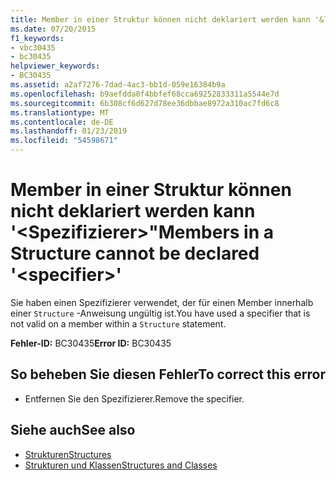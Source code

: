 ```yaml
---
title: Member in einer Struktur können nicht deklariert werden kann '&lt;Spezifizierer&gt;"
ms.date: 07/20/2015
f1_keywords:
- vbc30435
- bc30435
helpviewer_keywords:
- BC30435
ms.assetid: a2af7276-7dad-4ac3-bb1d-059e16384b9a
ms.openlocfilehash: b9aefdda0f4bbfef68cca69252833311a5544e7d
ms.sourcegitcommit: 6b308cf6d627d78ee36dbbae8972a310ac7fd6c8
ms.translationtype: MT
ms.contentlocale: de-DE
ms.lasthandoff: 01/23/2019
ms.locfileid: "54598671"
---
```

# <a name="members-in-a-structure-cannot-be-declared-ltspecifiergt"></a><span data-ttu-id="8be93-102">Member in einer Struktur können nicht deklariert werden kann '&lt;Spezifizierer&gt;"</span><span class="sxs-lookup"><span data-stu-id="8be93-102">Members in a Structure cannot be declared '&lt;specifier&gt;'</span></span>
<span data-ttu-id="8be93-103">Sie haben einen Spezifizierer verwendet, der für einen Member innerhalb einer `Structure` -Anweisung ungültig ist.</span><span class="sxs-lookup"><span data-stu-id="8be93-103">You have used a specifier that is not valid on a member within a `Structure` statement.</span></span>  
  
 <span data-ttu-id="8be93-104">**Fehler-ID:** BC30435</span><span class="sxs-lookup"><span data-stu-id="8be93-104">**Error ID:** BC30435</span></span>  
  
## <a name="to-correct-this-error"></a><span data-ttu-id="8be93-105">So beheben Sie diesen Fehler</span><span class="sxs-lookup"><span data-stu-id="8be93-105">To correct this error</span></span>  
  
-   <span data-ttu-id="8be93-106">Entfernen Sie den Spezifizierer.</span><span class="sxs-lookup"><span data-stu-id="8be93-106">Remove the specifier.</span></span>  
  
## <a name="see-also"></a><span data-ttu-id="8be93-107">Siehe auch</span><span class="sxs-lookup"><span data-stu-id="8be93-107">See also</span></span>
- [<span data-ttu-id="8be93-108">Strukturen</span><span class="sxs-lookup"><span data-stu-id="8be93-108">Structures</span></span>](../../visual-basic/programming-guide/language-features/data-types/structures.md)
- [<span data-ttu-id="8be93-109">Strukturen und Klassen</span><span class="sxs-lookup"><span data-stu-id="8be93-109">Structures and Classes</span></span>](../../visual-basic/programming-guide/language-features/data-types/structures-and-classes.md)
